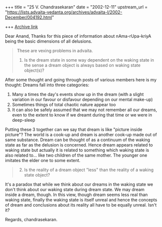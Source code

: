 +++
title = "25 V. Chandrasekaran"
date = "2002-12-11"
upstream_url = "https://lists.advaita-vedanta.org/archives/advaita-l/2002-December/004192.html"

+++
[Archive link](https://lists.advaita-vedanta.org/archives/advaita-l/2002-December/004192.html)

Dear Anand,
   Thanks for this piece of information about nAma-rUpa-kriyA being the
basic dimensions of all delusions.

> These are vexing problems in advaita.
>
> 1. Is the dream state in some way dependent on the waking state in
>    the sense a dream object is always based on waking state object(s)?

  After some thought and going through posts of various members here is
my thought:
  Dreams fall into three categories:
 1. Many a times the day's events show up in the dream (with a slight
    variation
    in our favour or disfavour depending on our mental make-up)
 2. Sometimes things of total chaotic nature appear too
 3. It can also be safely assumed that we may not remember all our dreams,
    even to the extent to know if we dreamt during that time or we were in
    deep-sleep

  Putting these 3 together can we say that dream is like "picture inside
picture"? The world is a cook-up and dream is another cook-up made out of
same substance. Dream can be thought of as a continuum of the waking state
as far as the delusion is concerned. Hence dream appears related to waking
state but actually it is related to something which waking state is also
related to... like two children of the same mother. The younger one
imitates the elder one to some extent.

> 2. Is the reality of a dream object "less" than the reality of a
>    waking state object?

  It's a paradox that while we think about our dreams in the waking state
we don't think about our waking state during dream state. We may dream
inside a dream, though. In this view, though dream seems less real than
waking state, finally the waking state is itself unreal and hence the
concepts of dream and conclusions about its reality all have to be equally
unreal. Isn't it?

  Regards,
  chandrasekaran.

